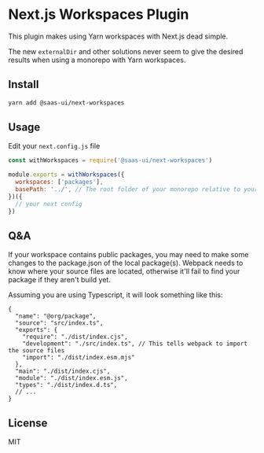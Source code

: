 # Next.js Workspaces Plugin

This plugin makes using Yarn workspaces with Next.js dead simple.

The new `externalDir` and other solutions never seem to give the
desired results when using a monorepo with Yarn workspaces.

## Install

```sh
yarn add @saas-ui/next-workspaces
```

## Usage

Edit your `next.config.js` file

```js next.config.js
const withWorkspaces = require('@saas-ui/next-workspaces')

module.exports = withWorkspaces({
  workspaces: ['packages'],
  basePath: '../', // The root folder of your monorepo relative to your Next.js app.
})({
  // your next config
})
```

## Q&A

If your workspace contains public packages, you may need to make some changes to the package.json of the local package(s).
Webpack needs to know where your source files are located, otherwise it'll fail to find your package if they aren't build yet.

Assuming you are using Typescript, it will look something like this:

```
{
  "name": "@org/package",
  "source": "src/index.ts",
  "exports": {
    "require": "./dist/index.cjs",
    "development": "./src/index.ts", // This tells webpack to import the source files
    "import": "./dist/index.esm.mjs"
  },
  "main": "./dist/index.cjs",
  "module": "./dist/index.esm.js",
  "types": "./dist/index.d.ts",
  // ...
}
```

## License

MIT
